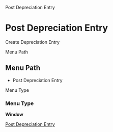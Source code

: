 
Post Depreciation Entry
# Post Depreciation Entry


Create Depreciation Entry

Menu Path
## Menu Path



- Post Depreciation Entry

Menu Type
### Menu Type

**Window**


[Post Depreciation Entry](functional-guide/window/window-post-depreciation-entry.md)